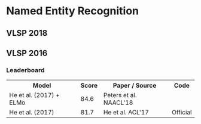# Named Entity Recognition

## VLSP 2018

## VLSP 2016

### Leaderboard

<table>
  <tr>
    <th>Model</th>
    <th>Score</th>
    <th>Paper / Source </th>
    <th>Code</th>
  </tr>
  <tr>
    <td>He et al. (2017) + ELMo</td>
    <td>84.6</td>
    <td>Peters et al. NAACL'18</td>
    <td></td>
  </tr>
  <tr>
    <td>He et al. (2017)</td>
    <td>81.7</td>
    <td>He et al. ACL'17</td>
    <td>Official</td>
  </tr>
</table>
